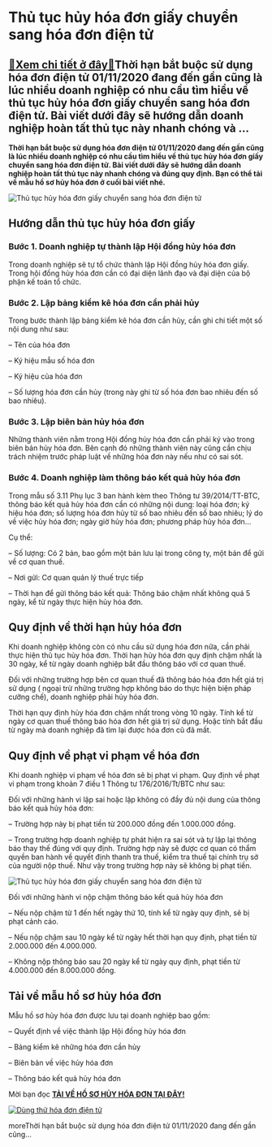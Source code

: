 Thủ tục hủy hóa đơn giấy chuyển sang hóa đơn điện tử
====================================================

[:gift:Xem chi tiết ở đây:gift:](https://hddtvn.com/thu-tuc-huy-hoa-don-giay-chuyen-sang-hoa-don-dien-tu/)Thời hạn bắt buộc sử dụng hóa đơn điện tử 01/11/2020 đang đến gần cũng là lúc nhiều doanh nghiệp có nhu cầu tìm hiểu về thủ tục hủy hóa đơn giấy chuyển sang hóa đơn điện tử. Bài viết dưới đây sẽ hướng dẫn doanh nghiệp hoàn tất thủ tục này nhanh chóng và …
---------------------------------------------------------------------------------------------------------------------------------------------------------------------------------------------------------------------------------------------------------------

**Thời hạn bắt buộc sử dụng hóa đơn điện tử 01/11/2020 đang đến gần cũng là lúc nhiều doanh nghiệp có nhu cầu tìm hiểu về thủ tục hủy hóa đơn giấy chuyển sang hóa đơn điện tử. Bài viết dưới đây sẽ hướng dẫn doanh nghiệp hoàn tất thủ tục này nhanh chóng và đúng quy định. Bạn có thể tải về mẫu hồ sơ hủy hóa đơn ở cuối bài viết nhé.**


![Thủ tục hủy hóa đơn giấy chuyển sang hóa đơn điện tử](https://hddtvn.com/wp-content/uploads/2021/01/hoa-don-do.gif)


Hướng dẫn thủ tục hủy hóa đơn giấy
----------------------------------


### Bước 1. Doanh nghiệp tự thành lập Hội đồng hủy hóa đơn


Trong doanh nghiệp sẽ tự tổ chức thành lập Hội đồng hủy hóa đơn giấy. Trong hội đồng hủy hóa đơn cần có đại diện lãnh đạo và đại diện của bộ phận kế toán tổ chức.


### Bước 2. Lập bảng kiểm kê hóa đơn cần phải hủy


Trong bước thành lập bảng kiểm kê hóa đơn cần hủy, cần ghi chi tiết một số nội dung như sau:


– Tên của hóa đơn


– Ký hiệu mẫu số hóa đơn


– Ký hiệu của hóa đơn


– Số lượng hóa đơn cần hủy (trong này ghi từ số hóa đơn bao nhiêu đến số bao nhiêu).


### Bước 3. Lập biên bản hủy hóa đơn


Những thành viên nằm trong Hội đồng hủy hóa đơn cần phải ký vào trong biên bản hủy hóa đơn. Bên cạnh đó những thành viên này cũng cần chịu trách nhiệm trước pháp luật về những hóa đơn này nếu như có sai sót.


### Bước 4. Doanh nghiệp làm thông báo kết quả hủy hóa đơn


Trong mẫu số 3.11 Phụ lục 3 ban hành kèm theo Thông tư 39/2014/TT-BTC, thông báo kết quả hủy hóa đơn cần có những nội dung: loại hóa đơn; ký hiệu hóa đơn; số lượng hóa đơn hủy từ số bao nhiêu đến số bao nhiêu; lý do về việc hủy hóa đơn; ngày giờ hủy hóa đơn; phương pháp hủy hóa đơn…


Cụ thể:  

– Số lượng: Có 2 bản, bao gồm một bản lưu lại trong công ty, một bản để gửi về cơ quan thuế.  

– Nơi gửi: Cơ quan quản lý thuế trực tiếp  

– Thời hạn để gửi thông báo kết quả: Thông báo chậm nhất không quá 5 ngày, kể từ ngày thực hiện hủy hóa đơn.


Quy định về thời hạn hủy hóa đơn
--------------------------------


Khi doanh nghiệp không còn có nhu cầu sử dụng hóa đơn nữa, cần phải thực hiện thủ tục hủy hóa đơn. Thời hạn hủy hóa đơn quy định chậm nhất là 30 ngày, kể từ ngày doanh nghiệp bắt đầu thông báo với cơ quan thuế.


Đối với những trường hợp bên cơ quan thuế đã thông báo hóa đơn hết giá trị sử dụng ( ngoại trừ những trường hợp không báo do thực hiện biện pháp cưỡng chế), doanh nghiệp phải hủy hóa đơn.


Thời hạn quy định hủy hóa đơn chậm nhất trong vòng 10 ngày. Tính kể từ ngày cơ quan thuế thông báo hóa đơn hết giá trị sử dụng. Hoặc tính bắt đầu từ ngày mà doanh nghiệp đã tìm lại được hóa đơn cũ đã mất.


Quy định về phạt vi phạm về hóa đơn
-----------------------------------


Khi doanh nghiệp vi phạm về hóa đơn sẽ bị phạt vi phạm. Quy định về phạt vi phạm trong khoản 7 điều 1 Thông tư 176/2016/Tt/BTC như sau:


Đối với những hành vi lập sai hoặc lập không có đầy đủ nội dung của thông báo kết quả hủy hóa đơn:  

– Trường hợp này bị phạt tiền từ 200.000 đồng đến 1.000.000 đồng.  

– Trong trường hợp doanh nghiệp tự phát hiện ra sai sót và tự lập lại thông báo thay thế đúng với quy định. Trường hợp này sẽ được cơ quan có thẩm quyền ban hành về quyết định thanh tra thuế, kiểm tra thuế tại chính trụ sở của người nộp thuế. Như vậy trong trường hợp này sẽ không bị phạt tiền.


![Thủ tục hủy hóa đơn giấy chuyển sang hóa đơn điện tử](https://hddtvn.com/wp-content/uploads/2021/01/mau-quyet-dinh-sua-doi-bo-sung-quyet-dinh-xu-phat-vi-pham-hanh-chinh.jpg)  

Đối với những hành vi nộp chậm thông báo kết quả hủy hóa đơn  

– Nếu nộp chậm từ 1 đến hết ngày thứ 10, tính kể từ ngày quy định, sẽ bị phạt cảnh cáo.  

– Nếu nộp chậm sau 10 ngày kể từ ngày hết thời hạn quy định, phạt tiền từ 2.000.000 đến 4.000.000.  

– Không nộp thông báo sau 20 ngày kể từ ngày quy định, phạt tiền từ 4.000.000 đến 8.000.000 đồng.


Tải về mẫu hồ sơ hủy hóa đơn
----------------------------


Mẫu hồ sơ hủy hóa đơn được lưu tại doanh nghiệp bao gồm:


– Quyết định về việc thành lập Hội đồng hủy hóa đơn


– Bảng kiểm kê những hóa đơn cần hủy


– Biên bản về việc hủy hóa đơn


– Thông báo kết quả hủy hóa đơn


Mời bạn đọc **[TẢI VỀ HỒ SƠ HỦY HÓA ĐƠN TẠI ĐÂY!](https://drive.google.com/file/d/1JN17fEiUO0L5xPNo0zum5CsgqhlaBniJ/view?usp=sharing)**


[![Dùng thử hóa đơn điện tử](https://hddtvn.com/wp-content/uploads/2021/01/dung-thu-hoa-don-dien-tu.gif)](https://bit.ly/MISAMEINVOICE_Dungthuwweb)


moreThời hạn bắt buộc sử dụng hóa đơn điện tử 01/11/2020 đang đến gần cũng…

